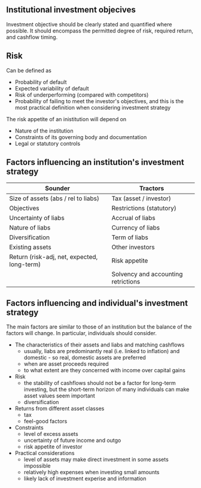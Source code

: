 
## Institutional investment objecives

Investment objective should be clearly stated and quantified where possible.
It should encompass the permitted degree of risk, required return, and
cashflow timing.

## Risk

Can be defined as

- Probability of default
- Expected variability of default
- Risk of underperforming (compared with competitors)
- Probability of failing to meet the investor's objectives,
and this is the most practical definition when considering investment strategy

The risk appetite of an inistitution will depend on

- Nature of the institution
- Constraints of its governing body and documentation
- Legal or statutory controls

## Factors influencing an institution's investment strategy

| Sounder | Tractors |
|---|---|
| Size of assets (abs / rel to liabs) | Tax (asset / investor) |
| Objectives | Restrictions (statutory) |
| Uncertainty of liabs | Accrual of liabs|
| Nature of liabs | Currency of liabs |
| Diversification | Term of liabs |
| Existing assets | Other investors |
| Return (risk-adj, net, expected, long-term) | Risk appetite |
| | Solvency and accounting retrictions |

## Factors influencing and individual's investment strategy

The main factors are similar to those of an institution
but the balance of the factors will change. In particular,
individuals should consider.

- The characteristics of their assets and liabs and matching cashflows
    - usually, liabs are predominantly real (i.e. linked to inflation)
    and domestic - so real, domestic assets are preferred
    - when are asset proceeds required
    - to what extent are they concerned with income over capital gains
- Risk
    - the stability of cashflows should not be a factor for long-term
    investing, but the short-term horizon of many individuals can make
    asset values seem important
    - diversification
- Returns from different asset classes
    - tax
    - feel-good factors
- Constraints
    - level of excess assets
    - uncertainty of future income and outgo
    - risk appetite of investor
- Practical considerations
    - level of assets may make direct investment in some assets impossible
    - relatively high expenses when investing small amounts
    - likely lack of investment experise and information
